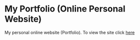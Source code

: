 # My Portfolio (Online Personal Website)
My personal online website (Portfolio). To view the site click [here](https://joelakwam.github.io/portfolio/)
